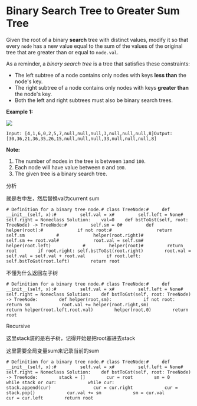 # Binary Search Tree to Greater Sum Tree



Given the root of a binary **search** tree with distinct values, modify it so that every `node` has a new value equal to the sum of the values of the original tree that are greater than or equal to `node.val`.

As a reminder, a _binary search tree_ is a tree that satisfies these constraints:

* The left subtree of a node contains only nodes with keys **less than** the node's key.
* The right subtree of a node contains only nodes with keys **greater than** the node's key.
* Both the left and right subtrees must also be binary search trees.

**Example 1:**

![](https://assets.leetcode.com/uploads/2019/05/02/tree.png)

```text
Input: [4,1,6,0,2,5,7,null,null,null,3,null,null,null,8]Output: [30,36,21,36,35,26,15,null,null,null,33,null,null,null,8]
```

**Note:**

1. The number of nodes in the tree is between `1`and `100`.
2. Each node will have value between `0` and `100`.
3. The given tree is a binary search tree.

分析

就是右中左，然后替换val为current sum

```text
# Definition for a binary tree node.# class TreeNode:#     def __init__(self, x):#         self.val = x#         self.left = None#         self.right = Noneclass Solution:    val=0    def bstToGst(self, root: TreeNode) -> TreeNode:#         self.sm = 0#         def helper(root):#             if not root:#                 return self.sm            #             helper(root.right)#             self.sm += root.val#             root.val = self.sm#             helper(root.left)            #         helper(root)#         return root        if root.right: self.bstToGst(root.right)        root.val = self.val = self.val + root.val        if root.left: self.bstToGst(root.left)        return root                                    
```

不懂为什么返回左子树

```text
# Definition for a binary tree node.# class TreeNode:#     def __init__(self, x):#         self.val = x#         self.left = None#         self.right = Noneclass Solution:    def bstToGst(self, root: TreeNode) -> TreeNode:        def helper(root,sm):            if not root:                return sm            root.val += helper(root.right,sm)            return helper(root.left,root.val)        helper(root,0)        return root        
```

Recursive

这里stack装的是右子树，记得开始是把root塞进去stack

这里需要全局变量sum来记录当前的sum

```text
# Definition for a binary tree node.# class TreeNode:#     def __init__(self, x):#         self.val = x#         self.left = None#         self.right = Noneclass Solution:    def bstToGst(self, root: TreeNode) -> TreeNode:        stack = []        cur = root        sm = 0        while stack or cur:            while cur:                stack.append(cur)                cur = cur.right            cur = stack.pop()            cur.val += sm            sm = cur.val            cur = cur.left        return root        
```

